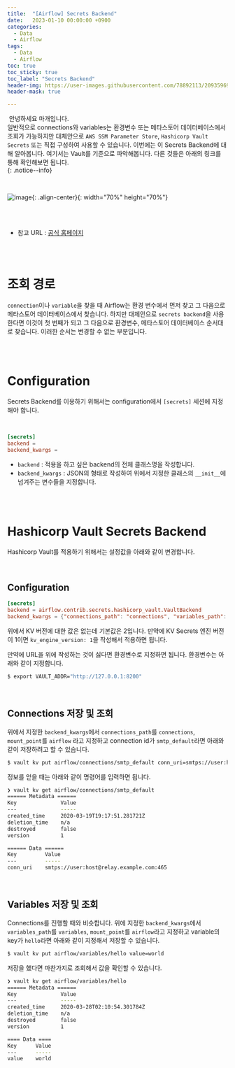 ```yaml
---
title:  "[Airflow] Secrets Backend"
date:   2023-01-10 00:00:00 +0900
categories:
  - Data
  - Airflow
tags:
  - Data
  - Airflow
toc: true
toc_sticky: true
toc_label: "Secrets Backend"
header-img: https://user-images.githubusercontent.com/78892113/209359696-bdb63ef2-8e14-41f2-8e04-2c29049aeabf.png
header-mask: true

---
```


&nbsp;안녕하세요 마개입니다.  
일반적으로 connections와 variables는 환경변수 또는 메타스토어 데이터베이스에서 조회가 가능하지만 대체안으로 `AWS SSM Parameter Store`, `Hashicorp Vault Secrets` 또는 직접 구성하여 사용할 수 있습니다. 이번에는 이 Secrets Backend에 대해 알아봅니다. 여기서는 Vault를 기준으로 파악해봅니다. 다른 것들은 아래의 링크를 통해 확인해보면 됩니다.  
{: .notice--info}

<br>

![image](https://user-images.githubusercontent.com/78892113/209359696-bdb63ef2-8e14-41f2-8e04-2c29049aeabf.png){: .align-center}{: width="70%" height="70%"} 

<br><br>

* 참고 URL : <a href="https://airflow.apache.org/docs/apache-airflow/1.10.10/howto/use-alternative-secrets-backend.html">공식 홈페이지</a>

<br><br>

# 조회 경로

`connection`이나 `variable`을 찾을 때 Airflow는 환경 변수에서 먼저 찾고 그 다음으로 메타스토어 데이터베이스에서 찾습니다. 하지만 대체안으로 `secrets backend`을 사용한다면 이것이 첫 번째가 되고 그 다음으로 환경변수, 메타스토어 데이터베이스 순서대로 찾습니다. 이러한 순서는 변경할 수 없는 부분입니다. 

<br><br>

# Configuration

Secrets Backend를 이용하기 위해서는 configuration에서 `[secrets]` 세션에 지정해야 합니다.

<br>

```conf
[secrets]
backend = 
backend_kwargs = 
```

* `backend` : 적용을 하고 싶은 backend의 전체 클래스명을 작성합니다.
* `backend_kwargs` : JSON의 형태로 작성하여 위에서 지정한 클래스의 `__init__`에 넘겨주는 변수들을 지정합니다.

<br><br>

# Hashicorp Vault Secrets Backend

Hashicorp Vault를 적용하기 위해서는 설정값을 아래와 같이 변경합니다.

<br>

## Configuration

```conf
[secrets]
backend = airflow.contrib.secrets.hashicorp_vault.VaultBackend
backend_kwargs = {"connections_path": "connections", "variables_path": "variables", "mount_point": "airflow", "url": "http://127.0.0.1:8200"}
```

위에서 KV 버전에 대한 값은 없는데 기본값은 2입니다. 만약에 KV Secrets 엔진 버전이 1이면 `kv_engine_version: 1`을 작성해서 적용하면 됩니다. 

만약에 URL을 위에 작성하는 것이 싫다면 환경변수로 지정하면 됩니다. 환경변수는 아래와 같이 지정합니다.

```sh
$ export VAULT_ADDR="http://127.0.0.1:8200"
```

<br>

## Connections 저장 및 조회

위에서 지정한 `backend_kwargs`에서 `connections_path`를 `connections`, `mount_point`를 `airflow` 라고 지정하고 connection id가 `smtp_default`라면 아래와 같이 저장하려고 할 수 있습니다.

```sh
$ vault kv put airflow/connections/smtp_default conn_uri=smtps://user:host@relay.example.com:465
```

정보를 얻을 때는 아래와 같이 명령어를 입력하면 됩니다.

```sh
❯ vault kv get airflow/connections/smtp_default
====== Metadata ======
Key              Value
---              -----
created_time     2020-03-19T19:17:51.281721Z
deletion_time    n/a
destroyed        false
version          1

====== Data ======
Key         Value
---         -----
conn_uri    smtps://user:host@relay.example.com:465
```

<br>

## Variables 저장 및 조회

Connections를 진행할 때와 비슷합니다. 위에 지정한 `backend_kwargs`에서 `variables_path`를 `variables`, `mount_point`를 `airflow`라고 지정하고 variable의 key가 `hello`라면 아래와 같이 지정해서 저장할 수 있습니다.

```sh
$ vault kv put airflow/variables/hello value=world
```

저장을 했다면 마찬가지로 조회해서 값을 확인할 수 있습니다.

```sh
❯ vault kv get airflow/variables/hello
====== Metadata ======
Key              Value
---              -----
created_time     2020-03-28T02:10:54.301784Z
deletion_time    n/a
destroyed        false
version          1

==== Data ====
Key      Value
---      -----
value    world
```